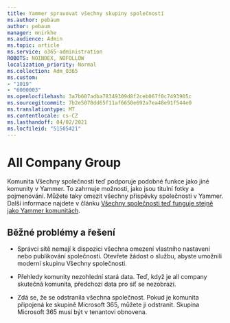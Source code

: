 ```yaml
---
title: Yammer spravovat všechny skupiny společností
ms.author: pebaum
author: pebaum
manager: mnirkhe
ms.audience: Admin
ms.topic: article
ms.service: o365-administration
ROBOTS: NOINDEX, NOFOLLOW
localization_priority: Normal
ms.collection: Adm_O365
ms.custom:
- "1019"
- "6000003"
ms.openlocfilehash: 3a7b607adba78349309d8f2ceb067f0c7493905c
ms.sourcegitcommit: 7b2e5078dd65f11af6650e692a7ea48e91f544e0
ms.translationtype: MT
ms.contentlocale: cs-CZ
ms.lasthandoff: 04/02/2021
ms.locfileid: "51505421"
---
```

# <a name="all-company-group"></a>All Company Group

Komunita Všechny společnosti teď podporuje podobné funkce jako jiné komunity v Yammer. To zahrnuje možnosti, jako jsou titulní fotky a pojmenování. Můžete taky omezit všechny příspěvky společnosti v Yammer. Další informace najdete v článku [Všechny společnosti teď funguje stejně jako Yammer komunitách](https://docs.microsoft.com/yammer/manage-yammer-groups/yammer-all-company-yammer-community).

## <a name="common-issues-and-solutions"></a>Běžné problémy a řešení

- Správci sítě nemají k dispozici všechna omezení vlastního nastavení nebo publikování společnosti. Otevřete žádost o službu, abyste umožnili moderní skupinu Všechny společnosti.

- Přehledy komunity nezohlední stará data. Teď, když je all company skutečná komunita, předchozí data pro síť se nezobrazí.

- Zdá se, že se odstranila všechna společnost. Pokud je komunita připojená ke skupině Microsoft 365, můžete ji odstranit. Skupina Microsoft 365 musí být v tenantovi obnovena.

